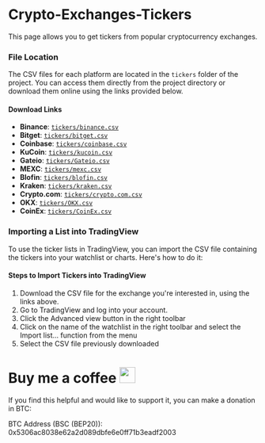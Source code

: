 # Crypto-Exchanges-Tickers
This page allows you to get tickers from popular cryptocurrency exchanges.

### File Location

The CSV files for each platform are located in the `tickers` folder of the project. You can access them directly from the project directory or download them online using the links provided below.

#### Download Links

* **Binance**: [`tickers/binance.csv`](https://github.com/CryptowChris/Crypto-Exchanges-Tickers/blob/main/tickers/Binance.csv)
* **Bitget**: [`tickers/bitget.csv`](https://github.com/CryptowChris/Crypto-Exchanges-Tickers/blob/main/tickers/Bitget.csv)
* **Coinbase**: [`tickers/coinbase.csv`](https://github.com/CryptowChris/Crypto-Exchanges-Tickers/blob/main/tickers/Coinbase.csv)
* **KuCoin**: [`tickers/kucoin.csv`](https://github.com/CryptowChris/Crypto-Exchanges-Tickers/blob/main/tickers/Kucoin.csv)
* **Gateio**: [`tickers/Gateio.csv`](https://github.com/CryptowChris/Crypto-Exchanges-Tickers/blob/main/tickers/Gateio.csv)
* **MEXC**: [`tickers/mexc.csv`](https://github.com/CryptowChris/Crypto-Exchanges-Tickers/blob/main/tickers/Mexc.csv)
* **Blofin**: [`tickers/blofin.csv`](https://github.com/CryptowChris/Crypto-Exchanges-Tickers/blob/main/tickers/BloFin.csv)
* **Kraken**: [`tickers/kraken.csv`](https://github.com/CryptowChris/Crypto-Exchanges-Tickers/blob/main/tickers/Kraken.csv)
* **Crypto.com**: [`tickers/crypto.com.csv`](https://github.com/CryptowChris/Crypto-Exchanges-Tickers/blob/main/tickers/Crypto.com.csv)
* **OKX**: [`tickers/OKX.csv`](https://github.com/CryptowChris/Crypto-Exchanges-Tickers/blob/main/tickers/OKX.csv)
* **CoinEx**: [`tickers/CoinEx.csv`](https://github.com/CryptowChris/Crypto-Exchanges-Tickers/blob/main/tickers/CoinEx.csv)

### Importing a List into TradingView

To use the ticker lists in TradingView, you can import the CSV file containing the tickers into your watchlist or charts. Here's how to do it:

#### Steps to Import Tickers into TradingView

1. Download the CSV file for the exchange you're interested in, using the links above.
2. Go to TradingView and log into your account.
3. Click the Advanced view button in the right toolbar
4. Click on the name of the watchlist in the right toolbar and select the Import list… function from the menu
5. Select the CSV file previously downloaded
   
# Buy me a coffee <img src="https://toppng.com/uploads/preview/bitcoin-png-bitcoin-logo-transparent-background-11562933997uxok6gcqjp.png" width="32">

If you find this helpful and would like to support it, you can make a donation in BTC:

BTC Address (BSC (BEP20)): 0x5306ac8038e62a2d089dbfe6e0ff71b3eadf2003
